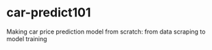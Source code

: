# car-predict101
Making car price prediction model from scratch: from data scraping to model training

